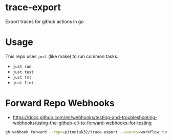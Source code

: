 # trace-export

Export traces for github actions in go

# Usage

This repo uses `just` (like make) to run common tasks.
- `just run`
- `just test`
- `just fmt`
- `just lint`

# Forward Repo Webhooks

- https://docs.github.com/en/webhooks/testing-and-troubleshooting-webhooks/using-the-github-cli-to-forward-webhooks-for-testing

```bash
gh webhook forward --repo=pitoniak32/trace-export --events=workflow_run --url=http://localhost:8080/webhook
```